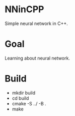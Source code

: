 # NNinCPP
Simple neural network in C++.

# Goal
Learning about neural network.

# Build
- mkdir build
- cd build
- cmake -S ../ -B .
- make
